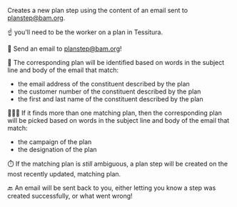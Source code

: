 Creates a new plan step using the content of an email sent to [planstep@bam.org](mailto:planstep@bam.org).

☝️ you'll need to be the worker on a plan in Tessitura. 

📩 Send an email to [planstep@bam.org](mailto:planstep@bam.org)!

🔎 The corresponding plan will be identified based on words in the subject line and body of the email that match:
* the email address of the constituent described by the plan
* the customer number of the constituent described by the plan
* the first and last name of the constituent described by the plan

🕵🏼‍♀️ If it finds more than one matching plan, then the corresponding plan will be picked based on words in the subject line and body of the email that match:
* the campaign of the plan
* the designation of the plan

⏱️ If the matching plan is *still* ambiguous, a plan step will be created on the most recently updated, matching plan.

🔙 An email will be sent back to you, either letting you know a step was created successfully, or what went wrong!